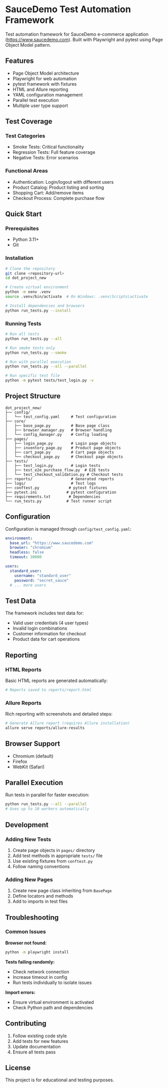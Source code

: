 # SauceDemo Test Automation Framework

Test automation framework for SauceDemo e-commerce application (https://www.saucedemo.com). Built with Playwright and pytest using Page Object Model pattern.

## Features

- Page Object Model architecture
- Playwright for web automation  
- pytest framework with fixtures
- HTML and Allure reporting
- YAML configuration management
- Parallel test execution
- Multiple user type support

## Test Coverage

### Test Categories
- Smoke Tests: Critical functionality
- Regression Tests: Full feature coverage  
- Negative Tests: Error scenarios

### Functional Areas
- Authentication: Login/logout with different users
- Product Catalog: Product listing and sorting
- Shopping Cart: Add/remove items
- Checkout Process: Complete purchase flow

## Quick Start

### Prerequisites
- Python 3.11+
- Git

### Installation
```bash
# Clone the repository
git clone <repository-url>
cd dot_project_new

# Create virtual environment
python -m venv .venv
source .venv/bin/activate  # On Windows: .venv\Scripts\activate

# Install dependencies and browsers
python run_tests.py --install
```

### Running Tests
```bash
# Run all tests
python run_tests.py --all

# Run smoke tests only
python run_tests.py --smoke

# Run with parallel execution
python run_tests.py --all --parallel

# Run specific test file
python -m pytest tests/test_login.py -v
```

## Project Structure

```
dot_project_new/
├── config/
│   └── test_config.yaml     # Test configuration
├── core/
│   ├── base_page.py         # Base page class
│   ├── browser_manager.py   # Browser handling
│   └── config_manager.py    # Config loading
├── pages/
│   ├── login_page.py        # Login page objects
│   ├── inventory_page.py    # Product page objects
│   ├── cart_page.py         # Cart page objects
│   └── checkout_page.py     # Checkout page objects
├── tests/
│   ├── test_login.py        # Login tests
│   ├── test_e2e_purchase_flow.py  # E2E tests
│   └── test_checkout_validation.py # Checkout tests
├── reports/                 # Generated reports
├── logs/                    # Test logs
├── conftest.py             # pytest fixtures
├── pytest.ini             # pytest configuration
├── requirements.txt        # Dependencies
└── run_tests.py           # Test runner script
```

## Configuration

Configuration is managed through `config/test_config.yaml`:

```yaml
environment:
  base_url: "https://www.saucedemo.com"
  browser: "chromium"
  headless: false
  timeout: 30000

users:
  standard_user:
    username: "standard_user"
    password: "secret_sauce"
  # ... more users
```

## Test Data

The framework includes test data for:
- Valid user credentials (4 user types)
- Invalid login combinations
- Customer information for checkout
- Product data for cart operations

## Reporting

### HTML Reports
Basic HTML reports are generated automatically:
```bash
# Reports saved to reports/report.html
```

### Allure Reports
Rich reporting with screenshots and detailed steps:
```bash
# Generate Allure report (requires Allure installation)
allure serve reports/allure-results
```

## Browser Support

- Chromium (default)
- Firefox
- WebKit (Safari)

## Parallel Execution

Run tests in parallel for faster execution:
```bash
python run_tests.py --all --parallel
# Uses up to 10 workers automatically
```

## Development

### Adding New Tests
1. Create page objects in `pages/` directory
2. Add test methods in appropriate `tests/` file
3. Use existing fixtures from `conftest.py`
4. Follow naming conventions

### Adding New Pages
1. Create new page class inheriting from `BasePage`
2. Define locators and methods
3. Add to imports in test files

## Troubleshooting

### Common Issues

**Browser not found:**
```bash
python -m playwright install
```

**Tests failing randomly:**
- Check network connection
- Increase timeout in config
- Run tests individually to isolate issues

**Import errors:**
- Ensure virtual environment is activated
- Check Python path and dependencies

## Contributing

1. Follow existing code style
2. Add tests for new features
3. Update documentation
4. Ensure all tests pass

## License

This project is for educational and testing purposes. 